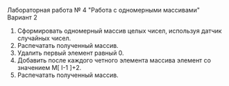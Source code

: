 Лабораторная работа № 4 "Работа с одномерными массивами"
Вариант 2
1) Сформировать одномерный массив целых чисел,
используя датчик случайных чисел.
2) Распечатать полученный массив.
3) Удалить первый элемент равный 0.
4) Добавить после каждого четного элемента массива
элемент со значением M[ I-1 ]+2.
5) Распечатать полученный массив.